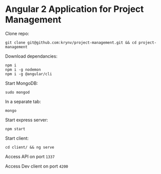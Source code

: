 # Angular 2 Application for Project Management

Clone repo: 

    git clone git@github.com:krynv/project-management.git && cd project-management

Download dependancies: 

    npm i
    npm i -g nodemon
    npm i -g @angular/cli

Start MongoDB:

    sudo mongod

In a separate tab: 

    mongo

Start express server: 

    npm start

Start client:

    cd client/ && ng serve

Access API on port `1337`

Access Dev client on port `4200`
